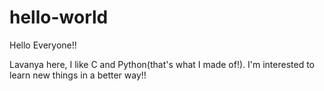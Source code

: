 # hello-world
 
 Hello Everyone!!
 
 
 Lavanya here, I like C and Python(that's what I made of!).
 I'm interested to learn new things in a better way!!
 
